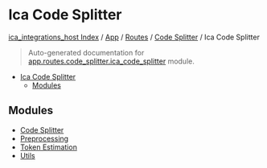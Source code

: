 # Ica Code Splitter

[ica_integrations_host Index](../../../../README.md#ica_integrations_host-index) / [App](../../../index.md#app) / [Routes](../../index.md#routes) / [Code Splitter](../index.md#code-splitter) / Ica Code Splitter

> Auto-generated documentation for [app.routes.code_splitter.ica_code_splitter](https://github.ibm.com/destiny/ica_integrations_host/blob/main/app/routes/code_splitter/ica_code_splitter/__init__.py) module.

- [Ica Code Splitter](#ica-code-splitter)
  - [Modules](#modules)

## Modules

- [Code Splitter](./code_splitter.md)
- [Preprocessing](./preprocessing.md)
- [Token Estimation](./token_estimation.md)
- [Utils](./utils.md)
